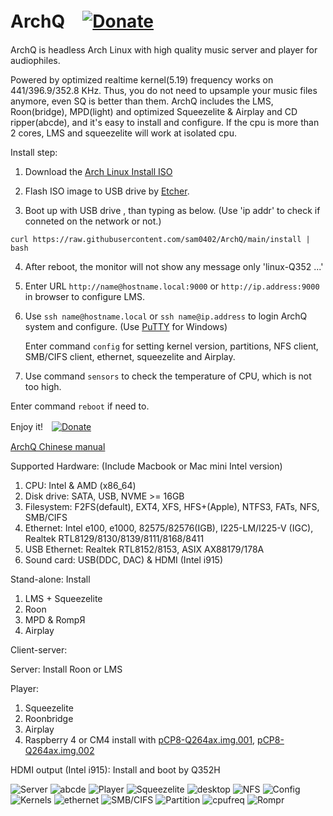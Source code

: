# ArchQ　[![Donate](images/pdonate.png)](https://paypal.me/sam402shu)

ArchQ is headless Arch Linux with high quality music server and player for audiophiles.

Powered by optimized realtime kernel(5.19) frequency works on 441/396.9/352.8 KHz.
Thus, you do not need to upsample your music files anymore, even SQ is better than them.
ArchQ includes the LMS, Roon(bridge), MPD(light) and optimized Squeezelite & Airplay and CD ripper(abcde), and it's easy to install and configure.
If the cpu is more than 2 cores, LMS and squeezelite will work at isolated cpu.


Install step:
1. Download the [Arch Linux Install ISO](http://mirror.rackspace.com/archlinux/iso/latest/)

2. Flash ISO image to USB drive by [Etcher](https://www.balena.io/etcher/?).

3. Boot up with USB drive , than typing as below. (Use 'ip addr' to check if conneted on the network or not.)
 
`curl https://raw.githubusercontent.com/sam0402/ArchQ/main/install | bash`

4. After reboot, the monitor will not show any message only 'linux-Q352 ...'

5. Enter URL `http://name@hostname.local:9000` or `http://ip.address:9000` in browser to configure LMS.

6. Use `ssh name@hostname.local` or `ssh name@ip.address` to login ArchQ system and configure. (Use [PuTTY](https://www.putty.org) for Windows)
   
   Enter command `config` for setting kernel version, partitions, NFS client, SMB/CIFS client, ethernet, squeezelite and Airplay.

7. Use command `sensors` to check the temperature of CPU, which is not too high.

Enter command `reboot` if need to.

Enjoy it!　[![Donate](images/buymeacoffee.png)](https://buymeacoff.ee/samshu.tw)
 
[ArchQ Chinese manual](http://www.stsd99.com/phpBB3/viewtopic.php?f=61&t=3210&sid=702a4898b30a89bc20ba1276940ef412) 

Supported Hardware: (Include Macbook or Mac mini Intel version)
 1. CPU: Intel & AMD (x86_64)
 2. Disk drive: SATA, USB, NVME >= 16GB
 3. Filesystem: F2FS(default), EXT4, XFS, HFS+(Apple), NTFS3, FATs, NFS, SMB/CIFS
 4. Ethernet: Intel e100, e1000, 82575/82576(IGB), I225-LM/I225-V (IGC), Realtek RTL8129/8130/8139/8111/8168/8411
 5. USB Ethernet: Realtek RTL8152/8153, ASIX AX88179/178A
 6. Sound card: USB(DDC, DAC) & HDMI (Intel i915)

Stand-alone: Install
 1. LMS + Squeezelite
 2. Roon
 3. MPD & RompЯ
 4. Airplay

Client-server:

 Server: Install Roon or LMS
 
 Player:
  1. Squeezelite
  3. Roonbridge
  4. Airplay
  5. Raspberry 4 or CM4 install with [pCP8-Q264ax.img.001](https://raw.githubusercontent.com/sam0402/pcp-44.1KHz/master/pCP8-Q264ax.img.7z.001),  [pCP8-Q264ax.img.002](https://raw.githubusercontent.com/sam0402/pcp-44.1KHz/master/pCP8-Q264ax.img.7z.002)
     
 HDMI output (Intel i915): Install and boot by Q352H

![Server](images/servers.png)
![abcde](images/abcde.png)
![Player](images/player.png)
![Squeezelite](images/squeezelite.png)
![desktop](images/desktop_vnc.png)
![NFS](images/nfs_mount.png)
![Config](images/config.png)
![Kernels](images/kernels.png)
![ethernet](images/ethernet.png)
![SMB/CIFS](images/smbcifs.png)
![Partition](images/partition_mount.png)
![cpufreq](images/cpu_freq.png)
![Rompr](images/Rompr.png)
